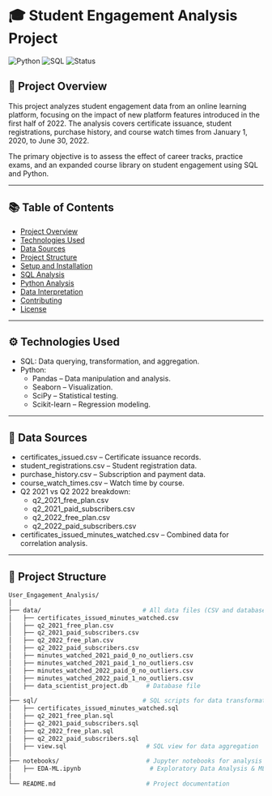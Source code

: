 # 🎓 Student Engagement Analysis Project

![Python](https://img.shields.io/badge/Python-3.8%2B-blue)
![SQL](https://img.shields.io/badge/SQL-PostgreSQL-informational)
![Status](https://img.shields.io/badge/Status-Completed-brightgreen)

## 📌 Project Overview

This project analyzes student engagement data from an online learning platform, focusing on the impact of new platform features introduced in the first half of 2022. The analysis covers certificate issuance, student registrations, purchase history, and course watch times from January 1, 2020, to June 30, 2022. 

The primary objective is to assess the effect of career tracks, practice exams, and an expanded course library on student engagement using SQL and Python.

---

## 📚 Table of Contents

- [Project Overview](#project-overview)
- [Technologies Used](#technologies-used)
- [Data Sources](#data-sources)
- [Project Structure](#project-structure)
- [Setup and Installation](#setup-and-installation)
- [SQL Analysis](#sql-analysis)
- [Python Analysis](#python-analysis)
- [Data Interpretation](#data-interpretation)
- [Contributing](#contributing)
- [License](#license)

---

## ⚙️ Technologies Used

- SQL: Data querying, transformation, and aggregation.
- Python:
  - Pandas – Data manipulation and analysis.
  - Seaborn – Visualization.
  - SciPy – Statistical testing.
  - Scikit-learn – Regression modeling.

---

## 🧾 Data Sources

- certificates_issued.csv – Certificate issuance records.
- student_registrations.csv – Student registration data.
- purchase_history.csv – Subscription and payment data.
- course_watch_times.csv – Watch time by course.
- Q2 2021 vs Q2 2022 breakdown:
  - q2_2021_free_plan.csv
  - q2_2021_paid_subscribers.csv
  - q2_2022_free_plan.csv
  - q2_2022_paid_subscribers.csv
- certificates_issued_minutes_watched.csv – Combined data for correlation analysis.

---

## 📁 Project Structure

```bash
User_Engagement_Analysis/
│
├── data/                            # All data files (CSV and database)
│   ├── certificates_issued_minutes_watched.csv
│   ├── q2_2021_free_plan.csv
│   ├── q2_2021_paid_subscribers.csv
│   ├── q2_2022_free_plan.csv
│   ├── q2_2022_paid_subscribers.csv
│   ├── minutes_watched_2021_paid_0_no_outliers.csv
│   ├── minutes_watched_2021_paid_1_no_outliers.csv
│   ├── minutes_watched_2022_paid_0_no_outliers.csv
│   ├── minutes_watched_2022_paid_1_no_outliers.csv
│   ├── data_scientist_project.db     # Database file
│
├── sql/                             # SQL scripts for data transformation
│   ├── certificates_issued_minutes_watched.sql
│   ├── q2_2021_free_plan.sql
│   ├── q2_2021_paid_subscribers.sql
│   ├── q2_2022_free_plan.sql
│   ├── q2_2022_paid_subscribers.sql
│   ├── view.sql                      # SQL view for data aggregation
│
├── notebooks/                        # Jupyter notebooks for analysis
│   ├── EDA-ML.ipynb                   # Exploratory Data Analysis & ML
│
└── README.md                         # Project documentation
